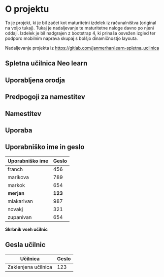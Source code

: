 # O projektu

To je projekt, ki je bil začet kot maturitetni izdelek iz računalništva (original na voljo tukaj). Tukaj je nadaljevanje te maturitetne naloge davno po njeni oddaji. Izdelek je bil nadgrajen z bootstrap 4, ki prinaša osvežen izgled ter podporo mobilnim naprava skupaj s bolšjo dinamičnostjo layouta.

Nadaljevanje projekta iz https://gitlab.com/janmerhar/learn-spletna_ucilnica

## Spletna učilnica Neo learn

## Uporabljena orodja

## Predpogoji za namestitev

## Namestitev

## Uporaba

## Uporabniško ime in geslo

| Uporabniško ime | Geslo   |
| --------------- | ------- |
| franch          | 456     |
| marikova        | 789     |
| markok          | 654     |
| **merjan**      | **123** |
| mlakarivan      | 987     |
| novakj          | 321     |
| zupanivan       | 654     |

**Skrbnik vseh učilnic**

## Gesla učilnic

| Učilnica            | Geslo |
| ------------------- | ----- |
| Zaklenjena učilnica | 123   |
